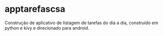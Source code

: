 # apptarefascsa
Construção de aplicativo de listagem de tarefas do dia a dia, construído em python e kivy e direcionado para android.
